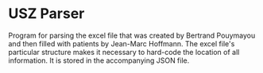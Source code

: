 # USZ Parser

Program for parsing the excel file that was created by Bertrand Pouymayou 
and then filled with patients by Jean-Marc Hoffmann. The excel file's 
particular structure makes it necessary to hard-code the location of all 
information. It is stored in the accompanying JSON file.